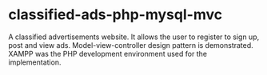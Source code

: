 # classified-ads-php-mysql-mvc
A classified advertisements website. It allows the user to register to sign up, post and view ads. Model-view-controller design pattern is demonstrated. 
XAMPP was the PHP development environment used for the implementation.
